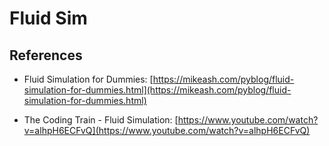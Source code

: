 # Fluid Sim

## References

* Fluid Simulation for Dummies: [https://mikeash.com/pyblog/fluid-simulation-for-dummies.html](https://mikeash.com/pyblog/fluid-simulation-for-dummies.html)

* The Coding Train - Fluid Simulation: [https://www.youtube.com/watch?v=alhpH6ECFvQ](https://www.youtube.com/watch?v=alhpH6ECFvQ)